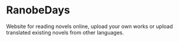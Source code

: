 # RanobeDays

Website for reading novels online, upload your own works or upload translated existing novels from other languages.

